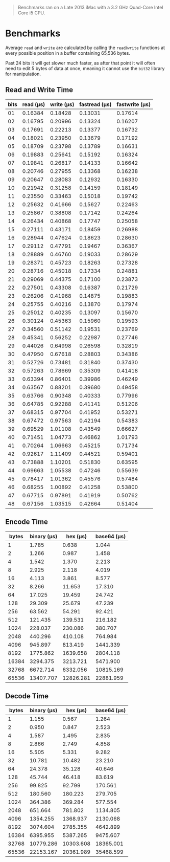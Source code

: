 > Benchmarks ran on a Late 2013 iMac with a 3.2 GHz Quad-Core Intel Core i5 CPU.

# Benchmarks
Average `read` and `write` are calculated by calling the `read`/`write` functions at every possible position in a buffer containing 65,536 bytes.

Past 24 bits it will get slower much faster, as after that point it will often need to edit 5 bytes of data at once, meaning it cannot use the `bit32` library for manipulation.

## Read and Write Time
|bits|read (μs)|write (μs)|fastread (μs)|fastwrite (μs)|
|----|---------|---------|---------|---------|
| 01 | 0.16384 | 0.18428 | 0.13031 | 0.17614 |
| 02 | 0.16795 | 0.20996 | 0.13324 | 0.16207 |
| 03 | 0.17691 | 0.22213 | 0.13377 | 0.16732 |
| 04 | 0.18021 | 0.23950 | 0.13679 | 0.17192 |
| 05 | 0.18709 | 0.23798 | 0.13789 | 0.16631 |
| 06 | 0.19883 | 0.25641 | 0.15192 | 0.16324 |
| 07 | 0.19841 | 0.26817 | 0.14133 | 0.16642 |
| 08 | 0.20746 | 0.27955 | 0.13368 | 0.16238 |
| 09 | 0.20647 | 0.28083 | 0.12932 | 0.16330 |
| 10 | 0.21942 | 0.31258 | 0.14159 | 0.18149 |
| 11 | 0.23550 | 0.33463 | 0.15018 | 0.19742 |
| 12 | 0.25632 | 0.41666 | 0.15627 | 0.22463 |
| 13 | 0.25867 | 0.38808 | 0.17142 | 0.24264 |
| 14 | 0.26434 | 0.40868 | 0.17747 | 0.25058 |
| 15 | 0.27111 | 0.43171 | 0.18459 | 0.26988 |
| 16 | 0.28944 | 0.47624 | 0.18623 | 0.28630 |
| 17 | 0.29112 | 0.47791 | 0.19467 | 0.36367 |
| 18 | 0.28889 | 0.46760 | 0.19033 | 0.28629 |
| 19 | 0.28371 | 0.45723 | 0.18263 | 0.27328 |
| 20 | 0.28716 | 0.45018 | 0.17334 | 0.24881 |
| 21 | 0.29069 | 0.44375 | 0.17100 | 0.23873 |
| 22 | 0.27501 | 0.43308 | 0.16387 | 0.21729 |
| 23 | 0.26206 | 0.41968 | 0.14875 | 0.19883 |
| 24 | 0.25755 | 0.40216 | 0.13870 | 0.17974 |
| 25 | 0.25012 | 0.40235 | 0.13097 | 0.15670 |
| 26 | 0.30124 | 0.45363 | 0.15960 | 0.19593 |
| 27 | 0.34560 | 0.51142 | 0.19531 | 0.23769 |
| 28 | 0.45341 | 0.56252 | 0.22987 | 0.27746 |
| 29 | 0.44026 | 0.64998 | 0.26598 | 0.32819 |
| 30 | 0.47950 | 0.67618 | 0.28803 | 0.34386 |
| 31 | 0.52726 | 0.73481 | 0.31840 | 0.37430 |
| 32 | 0.57263 | 0.78669 | 0.35309 | 0.41418 |
| 33 | 0.63394 | 0.86401 | 0.39986 | 0.46249 |
| 34 | 0.63567 | 0.88201 | 0.39680 | 0.49458 |
| 35 | 0.63766 | 0.90348 | 0.40333 | 0.77996 |
| 36 | 0.64785 | 0.92288 | 0.41141 | 0.51206 |
| 37 | 0.68315 | 0.97704 | 0.41952 | 0.53271 |
| 38 | 0.67472 | 0.97563 | 0.42194 | 0.54383 |
| 39 | 0.69529 | 1.01108 | 0.43549 | 0.66627 |
| 40 | 0.71451 | 1.04773 | 0.46862 | 1.01793 |
| 41 | 0.70264 | 1.06663 | 0.45215 | 0.71734 |
| 42 | 0.92617 | 1.11409 | 0.44521 | 0.59401 |
| 43 | 0.73888 | 1.10201 | 0.51830 | 0.63595 |
| 44 | 0.69663 | 1.05538 | 0.47246 | 0.55639 |
| 45 | 0.78417 | 1.01362 | 0.45576 | 0.57484 |
| 46 | 0.68255 | 1.00892 | 0.41258 | 0.53800 |
| 47 | 0.67715 | 0.97891 | 0.41919 | 0.50762 |
| 48 | 0.67156 | 1.03515 | 0.42664 | 0.51404 |

## Encode Time
|bytes|binary (μs)|hex (μs)|base64 (μs)|
|-----|-----------|--------|-----------|
| 1 | 1.785 | 0.638 | 1.044 |
| 2 | 1.266 | 0.987 | 1.458 |
| 4 | 1.542 | 1.370 | 2.213 |
| 8 | 2.925 | 2.118 | 4.019 |
| 16 | 4.113 | 3.861 | 8.577 |
| 32 | 8.266 | 11.653 | 17.310 |
| 64 | 17.025 | 19.459 | 24.742 |
| 128 | 29.309 | 25.679 | 47.239 |
| 256 | 63.562 | 54.291 | 92.421 |
| 512 | 121.435 | 139.531 | 216.182 |
| 1024 | 228.037 | 230.086 | 380.707 |
| 2048 | 440.296 | 410.108 | 764.984 |
| 4096 | 945.897 | 813.419 | 1441.339 |
| 8192 | 1775.862 | 1639.658 | 2804.118 |
| 16384 | 3294.375 | 3213.721 | 5471.900 |
| 32768 | 6672.714 | 6332.056 | 10815.169 |
| 65536 | 13407.707 | 12826.281 | 22881.959 |

## Decode Time
|bytes|binary (μs)|hex (μs)|base64 (μs)|
|-----|-----------|--------|-----------|
| 1 | 1.155 | 0.567 | 1.264 |
| 2 | 0.950 | 0.847 | 2.523 |
| 4 | 1.587 | 1.495 | 2.835 |
| 8 | 2.866 | 2.749 | 4.858 |
| 16 | 5.505 | 5.331 | 9.282 |
| 32 | 10.781 | 10.482 | 23.210 |
| 64 | 24.378 | 35.128 | 40.646 |
| 128 | 45.744 | 46.418 | 83.619 |
| 256 | 99.825 | 92.799 | 170.561 |
| 512 | 180.560 | 180.223 | 279.705 |
| 1024 | 364.386 | 369.284 | 577.554 |
| 2048 | 651.664 | 781.802 | 1134.805 |
| 4096 | 1354.255 | 1368.937 | 2130.068 |
| 8192 | 3074.604 | 2785.355 | 4642.899 |
| 16384 | 6395.955 | 5387.265 | 9475.607 |
| 32768 | 10779.286 | 10303.608 | 18365.001 |
| 65536 | 22153.167 | 20361.989 | 35468.599 |
